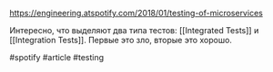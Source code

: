 https://engineering.atspotify.com/2018/01/testing-of-microservices

Интересно, что выделяют два типа тестов: [[Integrated Tests]] и [[Integration Tests]]. Первые это зло, вторые это хорошо.

#spotify #article #testing